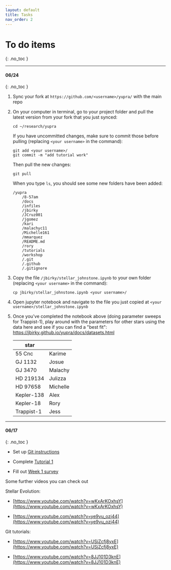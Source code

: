 ```yaml
---
layout: default
title: Tasks
nav_order: 2
---
```


# To do items
{: .no_toc }

* * *

#### 06/24
{: .no_toc }

1. Sync your fork at `https://github.com/<username>/yupra/` with the main repo 

2. On your computer in terminal, go to your project folder and pull the latest version from your fork that you just synced:
    ```
    cd ~/research/yupra
    ```
    If you have uncommitted changes, make sure to commit those before pulling (replacing `<your username>` in the command):
    ```
    git add <your username>/
    git commit -m "add tutorial work"
    ```
    Then pull the new changes:
    ```
    git pull
    ```
    When you type `ls`, you should see some new folders have been added:
    ```
    /yupra
        /8-57am 
        /docs 
        /infiles 
        /jbirky 
        /JCruz001 
        /jgomez 
        /kari 
        /malachyc11 
        /Michelle161 
        /mmarquez 
        /README.md 
        /rory 
        /tutorials 
        /workshop 
        /.git 
        /.github 
        /.gitignore
    ```
3. Copy the file `/jbirky/stellar_johnstone.ipynb` to your own folder (replacing `<your username>` in the command):
    ```
    cp jbirky/stellar_johnstone.ipynb <your username>/
    ```

4. Open jupyter notebook and navigate to the file you just copied at `<your username>/stellar_johnstone.ipynb`

5. Once you've completed the notebook above (doing parameter sweeps for Trappist-1), play around with the parameters for other stars using the data here and see if you can find a "best fit": https://jbirky.github.io/yupra/docs/datasets.html


    | star | |
    | --- | --- |
    | 55 Cnc | Karime |
    | GJ 1132 | Josue |
    | GJ 3470 | Malachy | 
    | HD 219134 | Julizza |
    | HD 97658 | Michelle |
    | Kepler-138 | Alex |
    | Kepler-18 | Rory |
    | Trappist-1 | Jess |


* * *

#### 06/17
{: .no_toc }

- Set up [Git instructions](https://jbirky.github.io/yupra/docs/git_instructions.html)

- Complete [Tutorial 1](https://jbirky.github.io/yupra/docs/tutorials/1_introduction_to_stellar.html)

- Fill out [Week 1 survey](https://forms.gle/56krJtSQxdPoZgri8)

Some further videos you can check out

Stellar Evolution:

- [https://www.youtube.com/watch?v=wKxArKOxhsY](https://www.youtube.com/watch?v=wKxArKOxhsY)

- [https://www.youtube.com/watch?v=ye9vu_ozj44](https://www.youtube.com/watch?v=ye9vu_ozj44)

Git tutorials:

- [https://www.youtube.com/watch?v=USjZcfj8yxE](https://www.youtube.com/watch?v=USjZcfj8yxE)

- [https://www.youtube.com/watch?v=8JJ101D3knE](https://www.youtube.com/watch?v=8JJ101D3knE)